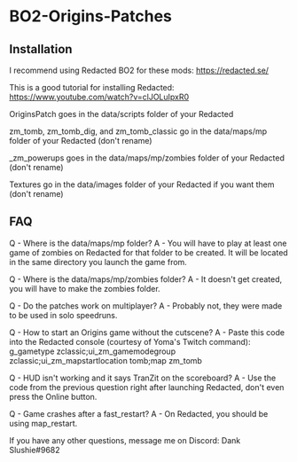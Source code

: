 # BO2-Origins-Patches

## Installation

I recommend using Redacted BO2 for these mods: https://redacted.se/

This is a good tutorial for installing Redacted: https://www.youtube.com/watch?v=clJOLuIpxR0

OriginsPatch goes in the data/scripts folder of your Redacted

zm_tomb, zm_tomb_dig, and zm_tomb_classic go in the data/maps/mp folder of your Redacted (don't rename)

\_zm_powerups goes in the data/maps/mp/zombies folder of your Redacted (don't rename)

Textures go in the data/images folder of your Redacted if you want them (don't rename)

## FAQ 

Q - Where is the data/maps/mp folder?
A - You will have to play at least one game of zombies on Redacted for that folder to be created. It will be located in the same directory you launch the game from.

Q - Where is the data/maps/mp/zombies folder?
A - It doesn't get created, you will have to make the zombies folder.

Q - Do the patches work on multiplayer?
A - Probably not, they were made to be used in solo speedruns.

Q - How to start an Origins game without the cutscene?
A - Paste this code into the Redacted console (courtesy of Yoma's Twitch command): 
g_gametype zclassic;ui_zm_gamemodegroup zclassic;ui_zm_mapstartlocation tomb;map zm_tomb

Q - HUD isn't working and it says TranZit on the scoreboard?
A - Use the code from the previous question right after launching Redacted, don't even press the Online button.

Q - Game crashes after a fast_restart?
A - On Redacted, you should be using map_restart.

If you have any other questions, message me on Discord: Dank Slushie#9682
